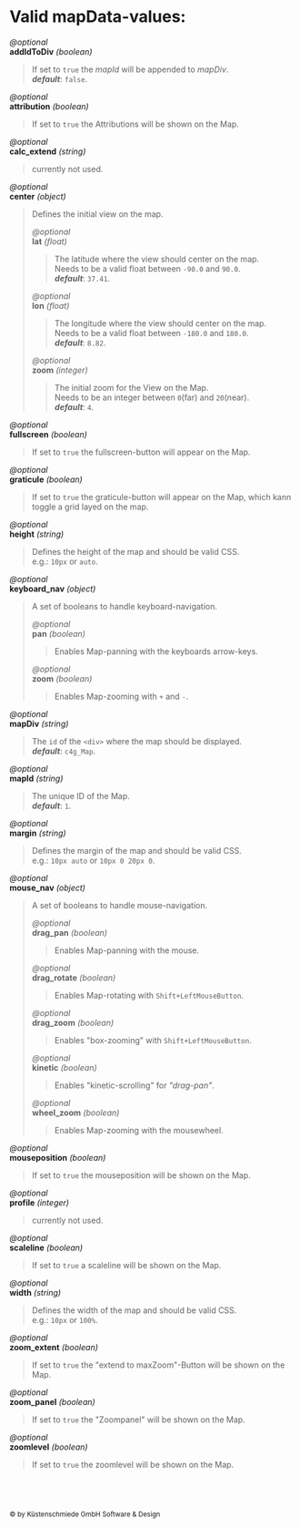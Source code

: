 Valid **mapData**-values:
=========================

*@optional*  
**addIdToDiv** *(boolean)*  
  >If set to `true` the *mapId* will be appended to *mapDiv*.  
  >***default***: `false`.

*@optional*  
**attribution** *(boolean)*  
  >If set to `true` the Attributions will be shown on the Map.

*@optional*  
**calc_extend** *(string)*  
  >currently not used.

*@optional*  
**center** *(object)*  
  >Defines the initial view on the map.  
  >
  >*@optional*  
  >**lat** *(float)*  
  >  >The latitude where the view should center on the map.  
  >  >Needs to be a valid float between `-90.0` and `90.0`.  
  >  >***default***: `37.41`.
  >
  >*@optional*  
  >**lon** *(float)*  
  >  >The longitude where the view should center on the map.  
  >  >Needs to be a valid float between `-180.0` and `180.0`.  
  >  >***default***: `8.82`.
  >
  >*@optional*  
  >**zoom** *(integer)*  
  >  >The initial zoom for the View on the Map.  
  >  >Needs to be an integer between `0`(far) and `20`(near).  
  >  >***default***: `4`.

*@optional*  
**fullscreen** *(boolean)*  
  >If set to `true` the fullscreen-button will appear on the Map.

*@optional*  
**graticule** *(boolean)*  
  >If set to `true` the graticule-button will appear on the Map,
  >which kann toggle a grid layed on the map.

*@optional*  
**height** *(string)*  
  >Defines the height of the map and should be valid CSS.  
  >e.g.: `10px` or `auto`.

*@optional*  
**keyboard_nav** *(object)*  
  >A set of booleans to handle keyboard-navigation.  
  >
  >*@optional*  
  >**pan** *(boolean)*  
  >  >Enables Map-panning with the keyboards arrow-keys.
  >
  >*@optional*  
  >**zoom** *(boolean)*  
  >  >Enables Map-zooming with `+` and `-`.

*@optional*  
**mapDiv** *(string)*  
  >The `id` of the `<div>` where the map should be displayed.  
  >***default***: `c4g_Map`.

*@optional*  
**mapId** *(string)*  
  >The unique ID of the Map.  
  >***default***: `1`.

*@optional*  
**margin** *(string)*  
  >Defines the margin of the map and should be valid CSS.  
  >e.g.: `10px auto` or `10px 0 20px 0`.

*@optional*  
**mouse_nav** *(object)*  
  >A set of booleans to handle mouse-navigation.  
  >
  >*@optional*  
  >**drag_pan** *(boolean)*  
  >  >Enables Map-panning with the mouse.
  >  
  >*@optional*  
  >**drag_rotate** *(boolean)*  
  >  >Enables Map-rotating with `Shift+LeftMouseButton`.
  >  
  >*@optional*  
  >**drag_zoom** *(boolean)*  
  >  >Enables "box-zooming" with `Shift+LeftMouseButton`.
  >  
  >*@optional*  
  >**kinetic** *(boolean)*  
  >  >Enables "kinetic-scrolling" for *"drag-pan"*.
  >  
  >*@optional*  
  >**wheel_zoom** *(boolean)*  
  >  >Enables Map-zooming with the mousewheel.

*@optional*  
**mouseposition** *(boolean)*  
  >If set to `true` the mouseposition will be shown on the Map.

*@optional*  
**profile** *(integer)*  
  >currently not used.

*@optional*  
**scaleline** *(boolean)*  
  >If set to `true` a scaleline will be shown on the Map.

*@optional*  
**width** *(string)*  
  >Defines the width of the map and should be valid CSS.  
  >e.g.: `10px` or `100%`.

*@optional*  
**zoom_extent** *(boolean)*  
  >If set to `true` the "extend to maxZoom"-Button will be shown on the Map.

*@optional*  
**zoom_panel** *(boolean)*  
  >If set to `true` the "Zoompanel" will be shown on the Map.

*@optional*  
**zoomlevel** *(boolean)*  
  >If set to `true` the zoomlevel will be shown on the Map.



&nbsp;
---
<sub>&copy; by Küstenschmiede GmbH Software & Design</sub>